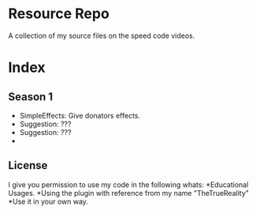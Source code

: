 # Resource Repo

A collection of my source files on the speed code videos.

# Index

Season 1
----
* SimpleEffects: Give donators effects.
* Suggestion: ???
* Suggestion: ???
* 
License
----

I give you permission to use my code in the following whats:
*Educational Usages.
*Using the plugin with reference from my name "TheTrueReality"
*Use it in your own way.
